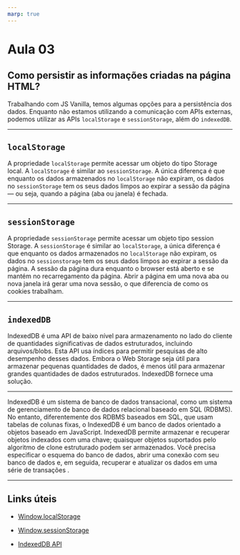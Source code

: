 ```yaml
---
marp: true
---
```


# Aula 03

## Como persistir as informações criadas na página HTML?

Trabalhando com JS Vanilla, temos algumas opções para a persistência dos dados.
Enquanto não estamos utilizando a comunicação com APIs externas, podemos utilizar as APIs `localStorage` e `sessionStorage`, além do `indexedDB`.

---

## `localStorage`

A propriedade `localStorage` permite acessar um objeto do tipo Storage local. A `localStorage` é similar ao `sessionStorage`. A única diferença é que enquanto os dados armazenados no `localStorage` não expiram, os dados no `sessionStorage` tem os seus dados limpos ao expirar a sessão da página — ou seja, quando a página (aba ou janela) é fechada.

---

## `sessionStorage`

A propriedade `sessionStorage` permite acessar um objeto tipo session Storage. A `sessionStorage` é similar ao `localStorage`, a única diferença é que enquanto os dados armazenados no `localStorage` não expiram, os dados no `sessionstorage` tem os seus dados limpos ao expirar a sessão da página. A sessão da página dura enquanto o browser está aberto e se mantém no recarregamento da página. Abrir a página em uma nova aba ou nova janela irá gerar uma nova sessão, o que diferencia de como os cookies trabalham.

---

## `indexedDB`

IndexedDB é uma API de baixo nível para armazenamento no lado do cliente de quantidades significativas de dados estruturados, incluindo arquivos/blobs. Esta API usa índices para permitir pesquisas de alto desempenho desses dados. Embora o Web Storage seja útil para armazenar pequenas quantidades de dados, é menos útil para armazenar grandes quantidades de dados estruturados. IndexedDB fornece uma solução.

---

IndexedDB é um sistema de banco de dados transacional, como um sistema de gerenciamento de banco de dados relacional baseado em SQL (RDBMS). No entanto, diferentemente dos RDBMS baseados em SQL, que usam tabelas de colunas fixas, o IndexedDB é um banco de dados orientado a objetos baseado em JavaScript. IndexedDB permite armazenar e recuperar objetos indexados com uma chave; quaisquer objetos suportados pelo algoritmo de clone estruturado podem ser armazenados. Você precisa especificar o esquema do banco de dados, abrir uma conexão com seu banco de dados e, em seguida, recuperar e atualizar os dados em uma série de transações .

---

## Links úteis

- [Window.localStorage](https://developer.mozilla.org/pt-BR/docs/Web/API/Window/localStorage)

- [Window.sessionStorage](https://developer.mozilla.org/pt-BR/docs/Web/API/Window/sessionStorage)

- [IndexedDB API](https://developer.mozilla.org/en-US/docs/Web/API/IndexedDB_API)
